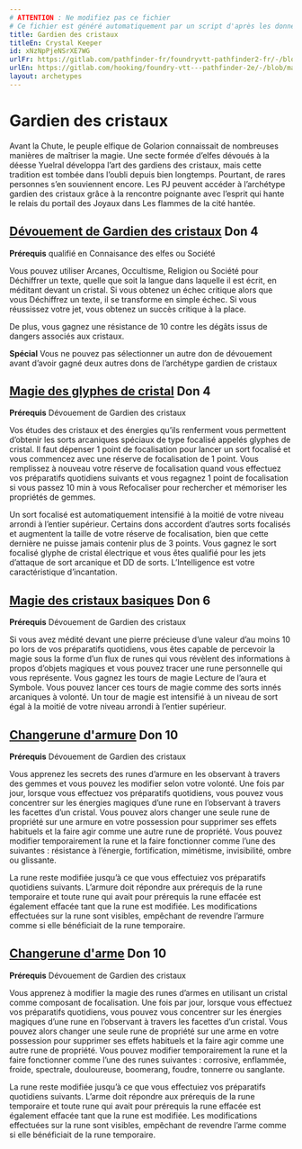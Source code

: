 ```yaml
---
# ATTENTION : Ne modifiez pas ce fichier
# Ce fichier est généré automatiquement par un script d'après les données du module Foundry VTT officiel et de sa traduction
title: Gardien des cristaux
titleEn: Crystal Keeper
id: xNzNpPjeNSrXE7WG
urlFr: https://gitlab.com/pathfinder-fr/foundryvtt-pathfinder2-fr/-/blob/master/data/archetypes/xNzNpPjeNSrXE7WG.htm
urlEn: https://gitlab.com/hooking/foundry-vtt---pathfinder-2e/-/blob/master/packs/data/archetypes.db/crystal-keeper.json
layout: archetypes
---
```

# Gardien des cristaux

Avant la Chute, le peuple elfique de Golarion connaissait de nombreuses manières de maîtriser la magie. Une secte formée d’elfes dévoués à la déesse Yuelral développa l’art des gardiens des cristaux, mais cette tradition est tombée dans l’oubli depuis bien longtemps. Pourtant, de rares personnes s’en souviennent encore. Les PJ peuvent accéder à l’archétype gardien des cristaux grâce à la rencontre poignante avec l’esprit qui hante le relais du portail des Joyaux dans Les flammes de la cité hantée.

## [Dévouement de Gardien des cristaux](../dons/dévouement-de-gardien-du-cristal.md) Don 4

**Prérequis**  qualifié en Connaisance des elfes ou Société

Vous pouvez utiliser Arcanes, Occultisme, Religion ou Société pour Déchiffrer un texte, quelle que soit la langue dans laquelle il est écrit, en méditant devant un cristal. Si vous obtenez un échec critique alors que vous Déchiffrez un texte, il se transforme en simple échec. Si vous réussissez votre jet, vous obtenez un succès critique à la place.

De plus, vous gagnez une résistance de 10 contre les dégâts issus de dangers associés aux cristaux.

**Spécial** Vous ne pouvez pas sélectionner un autre don de dévouement avant d’avoir gagné deux autres dons de l’archétype gardien de cristaux

## [Magie des glyphes de cristal](../dons/magie-des-glyphes-de-cristal.md) Don 4

**Prérequis** Dévouement de Gardien des cristaux

Vos études des cristaux et des énergies qu’ils renferment vous permettent d’obtenir les sorts arcaniques spéciaux de type focalisé appelés glyphes de cristal. Il faut dépenser 1 point de focalisation pour lancer un sort focalisé et vous commencez avec une réserve de focalisation de 1 point. Vous remplissez à nouveau votre réserve de focalisation quand vous effectuez vos préparatifs quotidiens suivants et vous regagnez 1 point de focalisation si vous passez 10 min à vous Refocaliser pour rechercher et mémoriser les propriétés de gemmes.

Un sort focalisé est automatiquement intensifié à la moitié de votre niveau arrondi à l’entier supérieur. Certains dons accordent d’autres sorts focalisés et augmentent la taille de votre réserve de focalisation, bien que cette dernière ne puisse jamais contenir plus de 3 points. Vous gagnez le sort focalisé glyphe de cristal électrique et vous êtes qualifié pour les jets d’attaque de sort arcanique et DD de sorts. L’Intelligence est votre caractéristique d’incantation.

## [Magie des cristaux basiques](../dons/magie-des-cristaux-basique.md) Don 6

**Prérequis** Dévouement de Gardien des cristaux

Si vous avez médité devant une pierre précieuse d’une valeur d’au moins 10 po lors de vos préparatifs quotidiens, vous êtes capable de percevoir la magie sous la forme d’un flux de runes qui vous révèlent des informations à propos d’objets magiques et vous pouvez tracer une rune personnelle qui vous représente. Vous gagnez les tours de magie Lecture de l’aura et Symbole. Vous pouvez lancer ces tours de magie comme des sorts innés arcaniques à volonté. Un tour de magie est intensifié à un niveau de sort égal à la moitié de votre niveau arrondi à l’entier supérieur.

## [Changerune d'armure](../dons/changerune-d-armure.md) Don 10

**Prérequis** Dévouement de Gardien des cristaux

Vous apprenez les secrets des runes d’armure en les observant à travers des gemmes et vous pouvez les modifier selon votre volonté. Une fois par jour, lorsque vous effectuez vos préparatifs quotidiens, vous pouvez vous concentrer sur les énergies magiques d’une rune en l’observant à travers les facettes d’un cristal. Vous pouvez alors changer une seule rune de propriété sur une armure en votre possession pour supprimer ses effets habituels et la faire agir comme une autre rune de propriété. Vous pouvez modifier temporairement la rune et la faire fonctionner comme l’une des suivantes : résistance à l’énergie, fortification, mimétisme, invisibilité, ombre ou glissante.

La rune reste modifiée jusqu’à ce que vous effectuiez vos préparatifs quotidiens suivants. L’armure doit répondre aux prérequis de la rune temporaire et toute rune qui avait pour prérequis la rune effacée est également effacée tant que la rune est modifiée. Les modifications effectuées sur la rune sont visibles, empêchant de revendre l’armure comme si elle bénéficiait de la rune temporaire.

## [Changerune d'arme](../dons/changerune-d-arme.md) Don 10

**Prérequis** Dévouement de Gardien des cristaux

Vous apprenez à modifier la magie des runes d’armes en utilisant un cristal comme composant de focalisation. Une fois par jour, lorsque vous effectuez vos préparatifs quotidiens, vous pouvez vous concentrer sur les énergies magiques d’une rune en l’observant à travers les facettes d’un cristal. Vous pouvez alors changer une seule rune de propriété sur une arme en votre possession pour supprimer ses effets habituels et la faire agir comme une autre rune de propriété. Vous pouvez modifier temporairement la rune et la faire fonctionner comme l’une des runes suivantes : corrosive, enflammée, froide, spectrale, douloureuse, boomerang, foudre, tonnerre ou sanglante.

La rune reste modifiée jusqu’à ce que vous effectuiez vos préparatifs quotidiens suivants. L’arme doit répondre aux prérequis de la rune temporaire et toute rune qui avait pour prérequis la rune effacée est également effacée tant que la rune est modifiée. Les modifications effectuées sur la rune sont visibles, empêchant de revendre l’arme comme si elle bénéficiait de la rune temporaire.
